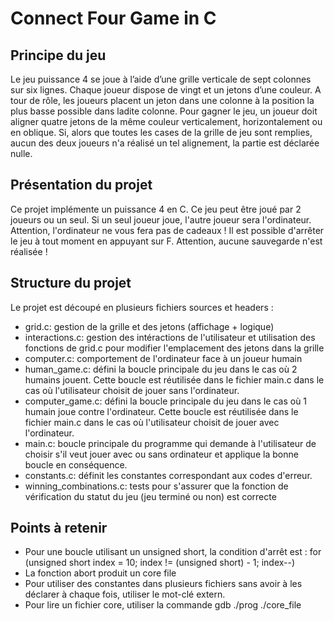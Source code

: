 # Connect Four Game in C
## Principe du jeu
Le jeu puissance 4 se joue à l’aide d’une grille verticale de sept colonnes sur six lignes. Chaque joueur dispose de vingt et un jetons d’une couleur. A tour de rôle, les joueurs placent un jeton dans une colonne à la position la plus basse possible dans ladite colonne. Pour gagner le jeu, un joueur doit aligner quatre jetons de la même couleur verticalement, horizontalement ou en oblique. Si, alors que toutes les cases de la grille de jeu sont remplies, aucun des deux joueurs n'a réalisé un tel alignement, la partie est déclarée nulle.

## Présentation du projet
Ce projet implémente un puissance 4 en C. Ce jeu peut être joué par 2 joueurs ou un seul. Si un seul joueur joue, l'autre joueur sera l'ordinateur. Attention, l'ordinateur ne vous fera pas de cadeaux ! Il est possible d'arrêter le jeu à tout moment en appuyant sur F. Attention, aucune sauvegarde n'est réalisée !

## Structure du projet
Le projet est découpé en plusieurs fichiers sources et headers :
<ul>
<li>grid.c: gestion de la grille et des jetons (affichage + logique)</li>
<li>interactions.c: gestion des intéractions de l'utilisateur et utilisation des fonctions de grid.c pour modifier l'emplacement des jetons dans la grille</li>
<li>computer.c: comportement de l'ordinateur face à un joueur humain</li>
<li>human_game.c: défini la boucle principale du jeu dans le cas où 2 humains jouent. Cette boucle est réutilisée dans le fichier main.c dans le cas où l'utilisateur choisit de jouer sans l'ordinateur.</li>
<li>computer_game.c: défini la boucle principale du jeu dans le cas où 1 humain joue contre l'ordinateur. Cette boucle est réutilisée dans le fichier main.c dans le cas où l'utilisateur choisit de jouer avec l'ordinateur.</li>
<li>main.c: boucle principale du programme qui demande à l'utilisateur de choisir s'il veut jouer avec ou sans ordinateur et applique la bonne boucle en conséquence.</li>
<li>constants.c: définit les constantes correspondant aux codes d'erreur.</li>
<li>winning_combinations.c: tests pour s'assurer que la fonction de vérification du statut du jeu (jeu terminé ou non) est correcte</li>
</ul>

## Points à retenir
<ul>
<li>Pour une boucle utilisant un unsigned short, la condition d'arrêt est :
for (unsigned short index = 10; index != (unsigned short) - 1; index--)
</li>
<li>La fonction abort produit un core file</li>
<li>Pour utiliser des constantes dans plusieurs fichiers sans avoir à les déclarer à chaque fois, utiliser le mot-clé extern.</li>
<li>Pour lire un fichier core, utiliser la commande gdb ./prog ./core_file</li>
</ul>